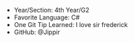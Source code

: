 - Year/Section: 4th Year/G2
- Favorite Language: C#
- One Git Tip Learned: I love sir frederick
- GitHub: @Jippir